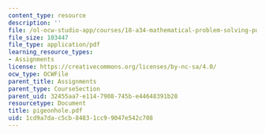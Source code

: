 ```yaml
---
content_type: resource
description: ''
file: /ol-ocw-studio-app/courses/18-a34-mathematical-problem-solving-putnam-seminar-fall-2018/1cd9a7dac5cb84831cc99047e542c708_pigeonhole.pdf
file_size: 103447
file_type: application/pdf
learning_resource_types:
- Assignments
license: https://creativecommons.org/licenses/by-nc-sa/4.0/
ocw_type: OCWFile
parent_title: Assignments
parent_type: CourseSection
parent_uid: 32455aa7-e114-7908-745b-e44648391b28
resourcetype: Document
title: pigeonhole.pdf
uid: 1cd9a7da-c5cb-8483-1cc9-9047e542c708
---
```

